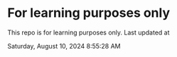 # For learning purposes only
This repo is for learning purposes only.
Last updated at

Saturday, August 10, 2024 8:55:28 AM

